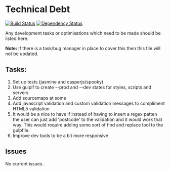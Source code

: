 # Technical Debt
[![Build Status](https://travis-ci.org/BBQDigital/esif.svg?branch=master)](https://travis-ci.org/BBQDigital/esif)
[![Dependency Status](https://gemnasium.com/BBQDigital/e-claims.svg)](https://gemnasium.com/BBQDigital/e-claims)

Any development tasks or optimisations which need to be made should be listed here.

**Note:** If there is a task/bug manager in place to cover this then this file will not be updated.

## Tasks:
1. Set up tests (jasmine and casperjs/spooky)
3. Use gulpif to create --prod and --dev states for styles, scripts and servers
5. Add sourcemaps at some
6. Add javascript validation and custom validation messages to compliment HTML5 validation
7. It would be a nice to have if instead of having to insert a regex patten the user can just add 'postcode' to the validation and it would work that way. This would require adding some sort of find and replace tool to the gulpfile.
8. Improve dev tools to be a bit more responsive

## Issues
No current issues.
